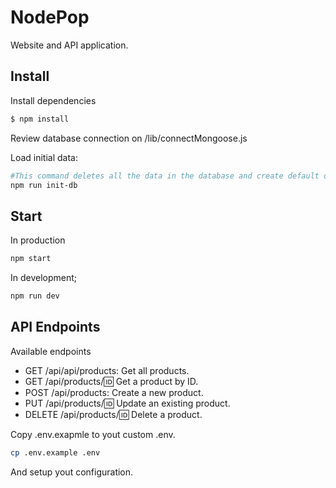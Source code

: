 # NodePop
Website and API application.

## Install
Install dependencies
```sh
$ npm install 
```

Review database connection on  /lib/connectMongoose.js 

Load initial data: 
```sh   
#This command deletes all the data in the database and create default database
npm run init-db
```

## Start
In production 
```sh
npm start
```



In development;
```sh
npm run dev
```


## API Endpoints
Available endpoints
- GET /api/api/products: Get all products.
- GET /api/products/:id: Get a product by ID.
- POST /api/products: Create a new product.
- PUT /api/products/:id: Update an existing product.
- DELETE /api/products/:id: Delete a product.

Copy .env.exapmle to yout custom .env.

```sh
cp .env.example .env

```
And setup yout configuration.
